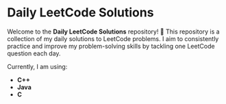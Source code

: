 # Daily LeetCode Solutions

Welcome to the **Daily LeetCode Solutions** repository! 
🎯 This repository is a collection of my daily solutions to LeetCode problems. I aim to consistently practice and improve my problem-solving skills by tackling one LeetCode question each day.

Currently, I am using:
- **C++**
- **Java**
- **C**
